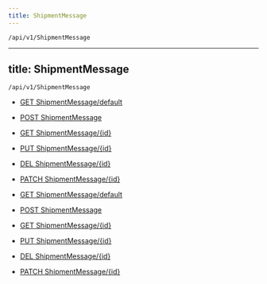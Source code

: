 ```yaml
---
title: ShipmentMessage
---
```


```http
/api/v1/ShipmentMessage
```

---
title: ShipmentMessage
---

```http
/api/v1/ShipmentMessage
```




* [GET ShipmentMessage/default](v1ShipmentMessageEntity_DefaultShipmentMessageEntity.md)

* [POST ShipmentMessage](v1ShipmentMessageEntity_PostShipmentMessageEntity.md)

* [GET ShipmentMessage/{id}](v1ShipmentMessageEntity_GetShipmentMessageEntity.md)

* [PUT ShipmentMessage/{id}](v1ShipmentMessageEntity_PutShipmentMessageEntity.md)

* [DEL ShipmentMessage/{id}](v1ShipmentMessageEntity_DeleteShipmentMessageEntity.md)

* [PATCH ShipmentMessage/{id}](v1ShipmentMessageEntity_PatchShipmentMessageEntity.md)


* [GET ShipmentMessage/default](v1ShipmentMessageEntity_DefaultShipmentMessageEntity.md)

* [POST ShipmentMessage](v1ShipmentMessageEntity_PostShipmentMessageEntity.md)

* [GET ShipmentMessage/{id}](v1ShipmentMessageEntity_GetShipmentMessageEntity.md)

* [PUT ShipmentMessage/{id}](v1ShipmentMessageEntity_PutShipmentMessageEntity.md)

* [DEL ShipmentMessage/{id}](v1ShipmentMessageEntity_DeleteShipmentMessageEntity.md)

* [PATCH ShipmentMessage/{id}](v1ShipmentMessageEntity_PatchShipmentMessageEntity.md)